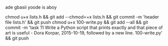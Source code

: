 ade gbasii yoode is aboy

chmod u+x lists.h && git add --chmod=+x lists.h && git commit -m 'header file lists.h' && git push
chmod u+x 100-write.py && git add --all && git commit -m 'task 11 Write a Python script that prints exactly and that piece of art is useful - Dora Korpar, 2015-10-19, followed by a new line. 100-write.py' && git push